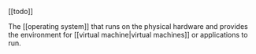 [[todo]]

The [[operating system]] that runs on the physical hardware and provides the environment for [[virtual machine|virtual machines]] or applications to run.